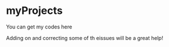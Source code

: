 # myProjects
You can get my codes here

Adding on and correcting some of th eissues will be a great help!
